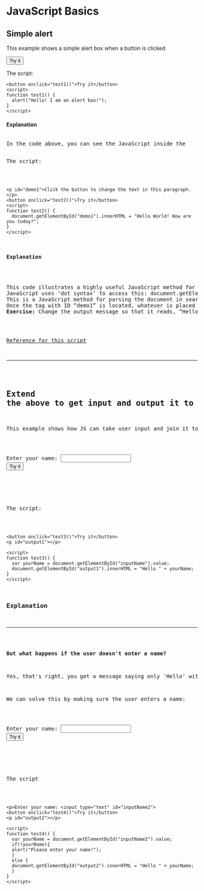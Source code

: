 # JavaScript Basics

## Simple alert
<p>This example shows a simple alert box when a button is clicked</p>

<button onclick="test1()">Try it</button>
<script>
function test1() {
  alert("Hello! I am an alert box!");
}
</script>

<p>The script:</p>

```
<button onclick="test1()">Try it</button>
<script>
function test1() {
  alert("Hello! I am an alert box!");
}
</script>
```

#### Explanation
<pre> 
In the code above, you can see the JavaScript inside the <script> tags. 
This uses the JavaScript ‘Function’ object and a dialog box object.
The function is executed by the ‘onclick=’ event handler, assigned to an HTML button.
</pre>

<p><a href="https://www.w3schools.com/jsref/met_win_alert.asp">Reference for this script</a></p>
<hr>

## Write something into a document
<p>This example shows how JS can manipulate text on a document</p>

<p id="demo1">Click the button to change the text in this paragraph.</p>
<button onclick="test2()">Try it</button>

<script>
function test2() {
  document.getElementById("demo1").innerHTML = "Hello World! How are you today?";
}
</script>

<p>The script:</p>

```
<p id="demo1">Click the button to change the text in this paragraph.</p>
<button onclick="test2()">Try it</button>
<script>
function test2() {
  document.getElementById("demo1").innerHTML = "Hello World! How are you today?";
}
</script>

```

#### Explanation

<pre> 
This code illustrates a highly useful JavaScript method for accessing the Document Object.
JavaScript uses ‘dot syntax’ to access this: document.getElementById().innerHTML = 
This is a JavaScript method for parsing the document in search of an HTML tag with the id “demo1”.
Once the tag with ID “demo1” is located, whatever is placed after the = sign is displayed inside the &lt;p&gt; tag of the document.
<strong>Exercise:</strong> Change the output message so that it reads, “Hello. How are you?”
</pre>

<p><a href="https://www.w3schools.com/jsref/met_document_getelementbyid.asp">Reference for this script</a></p>
<hr>

## Extend the above to get input and output it to the document
<p>This example shows how JS can take user input and join it to another text and output it.</p>

<p>Enter your name: <input type="text" id="inputName"> 
<button onclick="test3()">Try it</button>
<p id="output1"></p>

<script>
function test3() {
  var yourName = document.getElementById("inputName").value;
  document.getElementById("output1").innerHTML = "Hello " + yourName;
}
</script>

<p>The script:</p>

```
<button onclick="test3()">Try it</button>
<p id="output1"></p>

<script>
function test3() {
  var yourName = document.getElementById("inputName").value;
  document.getElementById("output1").innerHTML = "Hello " + yourName;
}
</script>
```
### Explanation

<hr>

<p><strong>But what happens if the user doesn't enter a name?</strong></p>
<p>Yes, that's right, you get a message saying only 'Hello' with no name.</p>
<p>We can solve this by making sure the user enters a name:</p>

<p>Enter your name: <input type="text" id="inputName2"> 
<button onclick="test4()">Try it</button>
<p id="output2"></p>

<script>
function test4() {
  var yourName = document.getElementById("inputName2").value;
  if(!yourName){
  alert("Please enter your name!");
  }
  else {
  document.getElementById("output2").innerHTML = "Hello " + yourName;
  }
}
</script>

<p>The script</p>

```
<p>Enter your name: <input type="text" id="inputName2"> 
<button onclick="test4()">Try it</button>
<p id="output2"></p>

<script>
function test4() {
  var yourName = document.getElementById("inputName2").value;
  if(!yourName){
  alert("Please enter your name!");
  }
  else {
  document.getElementById("output2").innerHTML = "Hello " + yourName;
  }
}
</script>
```



